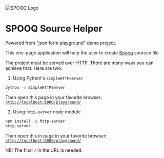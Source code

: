 ![SPOOQ Logo](https://supermariolabs.github.io/spooq/docs/assets/images/banner.png "Title")

SPOOQ Source Helper 
=========

Powered from "json form playground" demo project.

This one-page application will help the user to create [Spooq](https://github.com/supermariolabs/spooq) sources file

The project must be served over HTTP. There are many ways you can achieve that. Here are two:

1. Using Python's `SimpleHTTPServer`
```bash
python -m SimpleHTTPServer
```
Then open this page in your favorite browser:
[`http://localhost:8000/playground/`](http://localhost:8000/playground/)

2. Using `http-server` node module
```bash
npm install -g http-server
http-server
```
Then open this in page in your favorite browser:
[`http://localhost:8080/playground/`](http://localhost:8080/playground/)

NB: The final `/` in the URL is needed.
